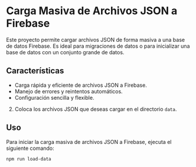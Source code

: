 # Carga Masiva de Archivos JSON a Firebase

Este proyecto permite cargar archivos JSON de forma masiva a una base de datos Firebase. Es ideal para migraciones de datos o para inicializar una base de datos con un conjunto grande de datos.

## Características

- Carga rápida y eficiente de archivos JSON a Firebase.
- Manejo de errores y reintentos automáticos.
- Configuración sencilla y flexible.

2. Coloca los archivos JSON que deseas cargar en el directorio `data`.

## Uso

Para iniciar la carga masiva de archivos JSON a Firebase, ejecuta el siguiente comando:

```sh
npm run load-data
```
